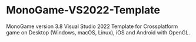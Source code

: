 # MonoGame-VS2022-Template
MonoGame version 3.8 Visual Studio 2022 Template for Crossplatform game on Desktop (Windows, macOS, Linux), iOS and Android with OpenGL. 
